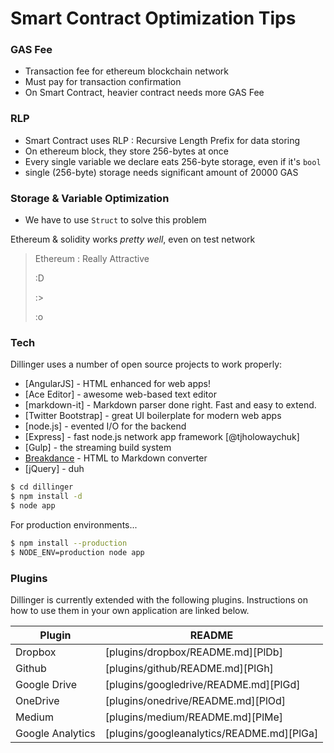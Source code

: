 # Smart Contract Optimization Tips

### GAS Fee
  - Transaction fee for ethereum blockchain network
  - Must pay for transaction confirmation
  - On Smart Contract, heavier contract needs more GAS Fee

### RLP
  - Smart Contract uses RLP : Recursive Length Prefix for data storing
  - On ethereum block, they store 256-bytes at once
  - Every single variable we declare eats 256-byte storage, even if it's <code>bool</code>
  - single (256-byte) storage needs significant amount of 20000 GAS

### Storage & Variable Optimization
  - We have to use <code>Struct</code> to solve this problem

Ethereum & solidity works *pretty well*, even on test network

> Ethereum : Really Attractive
>
> :D
>
> :>
>
> :o

### Tech

Dillinger uses a number of open source projects to work properly:

* [AngularJS] - HTML enhanced for web apps!
* [Ace Editor] - awesome web-based text editor
* [markdown-it] - Markdown parser done right. Fast and easy to extend.
* [Twitter Bootstrap] - great UI boilerplate for modern web apps
* [node.js] - evented I/O for the backend
* [Express] - fast node.js network app framework [@tjholowaychuk]
* [Gulp] - the streaming build system
* [Breakdance](http://breakdance.io) - HTML to Markdown converter
* [jQuery] - duh


```sh
$ cd dillinger
$ npm install -d
$ node app
```

For production environments...

```sh
$ npm install --production
$ NODE_ENV=production node app
```

### Plugins

Dillinger is currently extended with the following plugins. Instructions on how to use them in your own application are linked below.

| Plugin | README |
| ------ | ------ |
| Dropbox | [plugins/dropbox/README.md][PlDb] |
| Github | [plugins/github/README.md][PlGh] |
| Google Drive | [plugins/googledrive/README.md][PlGd] |
| OneDrive | [plugins/onedrive/README.md][PlOd] |
| Medium | [plugins/medium/README.md][PlMe] |
| Google Analytics | [plugins/googleanalytics/README.md][PlGa] |
